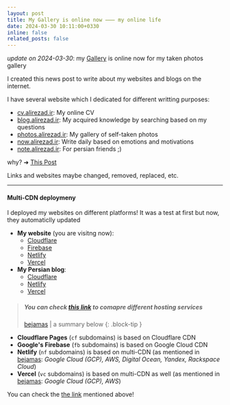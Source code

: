 ```yaml
---
layout: post
title: My Gallery is online now ⸺ my online life
date: 2024-03-30 10:11:00+0330
inline: false
related_posts: false
---
```


_update on 2024-03-30_: my [Gallery](https://gallery.alirezad.ir) is online now for my taken photos gallery

I created this news post to write about my websites and blogs on the internet.

I have several website which I dedicated for different writting purposes:
- [cv.alirezad.ir](https://cv.alirezad.ir): My online CV
- [blog.alirezad.ir](https://blog.alirezad.ir/): My acquired knowledge by searching based on my questions
- [photos.alirezad.ir](https://photos.alirezad.ir): My gallery of self-taken photos
- [now.alirezad.ir](https://now.alirezad.ir): Write daily based on emotions and motivations
- [note.alirezad.ir](https://note.alirezad.ir): For persian friends ;)

why?  ➜  [This Post](https://alirezad.ir/blog/2022/the-idea-behind-my-blog/)

Links and websites maybe changed, removed, replaced, etc.

---

#### Multi-CDN deploymeny

I deployed my websites on different platforms! It was a test at first but now, they automaticlly updated

- **My website** (you are visitng now):
  - [Cloudflare](https://cf.alirezad.ir)
  - [Firebase](https://fb.alirezad.ir)
  - [Netlify](https://nf.alirezad.ir)
  - [Vercel](https://vc.alirezad.ir)
- **My Persian blog**:
  - [Cloudflare](https://cf.note.alirezad.ir)
  - [Netlify](https://nf.note.alirezad.ir)
  - [Vercel](https://vc.note.alirezad.ir)


> ##### You can check [this link](https://bejamas.io/compare) to comapre different hosting services
>
> [bejamas](https://bejamas.io/compare) | a summary below
{: .block-tip }

- **Cloudflare Pages** (`cf` subdomains) is based on Cloudflare CDN
- **Google's Firebase** (`fb` subdomains) is based on Google Cloud CDN
- **Netlify** (`nf` subdomains) is based on multi-CDN (as mentioned in [bejamas](https://bejamas.io/compare): _Google Cloud (GCP), AWS, Digital Ocean, Yandex, Rackspace Cloud_)
- **Vercel** (`vc` subdomains) is based on multi-CDN as well (as mentioned in [bejamas](https://bejamas.io/compare): _Google Cloud (GCP), AWS_)

You can check the [the link](https://bejamas.io/compare) mentioned above!
